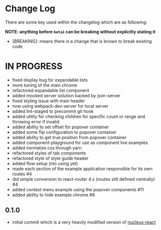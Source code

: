 # Change Log

There are some key used within the changelog which are as following:

**NOTE: anything before `beta1` can be breaking without explicitly stating it**

* [BREAKING]: means there is a change that is known to break existing code

# IN PROGRESS

* fixed display bug for expandable lists
* more tuning of the main chrome
* refactored expandable list component
* added mocked server solution backed by json-server
* fixed styling issue with main header
* now using webpack-dev-server for local server
* added lint-staged to precommit git hook
* added utility for checking children for specific count or range and throwing error if invalid
* added ability to set offset for popover container
* added some flip configuration to popover container
* added ability to get true position from popover container
* added component-playground for use as component live examples
* added normalize.css through yarn
* refactored styles of tab components
* refactored style of style guide header
* added flow setup (nto using yet)
* made each section of the example application responsible for its own routes #4
* did simple conversion to react-router 4.x (routes still defined centrally) #4
* added context menu example using the popover components #11
* added ability to hide example chrome #8

## 0.1.0

* initial commit which is a very heavily modified version of [nucleus-react](https://github.com/ryanzec/nucleus-react)

